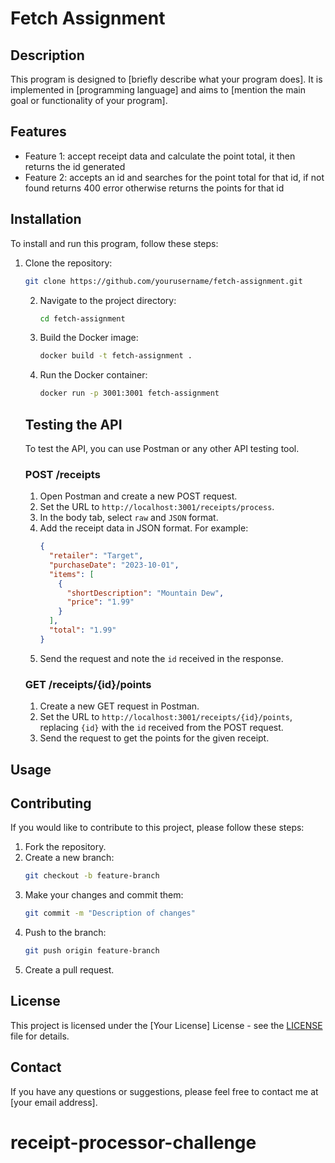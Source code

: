 # Fetch Assignment

## Description

This program is designed to [briefly describe what your program does]. It is implemented in [programming language] and aims to [mention the main goal or functionality of your program].

## Features

- Feature 1: accept receipt data and calculate the point total, it then returns the id generated
- Feature 2: accepts an id and searches for the point total for that id, if not found returns 400 error otherwise returns the points for that id

## Installation

To install and run this program, follow these steps:

1. Clone the repository:

   ```bash
   git clone https://github.com/yourusername/fetch-assignment.git
   ```

   2. Navigate to the project directory:

      ```bash
      cd fetch-assignment
      ```

   3. Build the Docker image:

      ```bash
      docker build -t fetch-assignment .
      ```

   4. Run the Docker container:
      ```bash
      docker run -p 3001:3001 fetch-assignment
      ```

   ## Testing the API

   To test the API, you can use Postman or any other API testing tool.

   ### POST /receipts

   1. Open Postman and create a new POST request.
   2. Set the URL to `http://localhost:3001/receipts/process`.
   3. In the body tab, select `raw` and `JSON` format.
   4. Add the receipt data in JSON format. For example:
      ```json
      {
        "retailer": "Target",
        "purchaseDate": "2023-10-01",
        "items": [
          {
            "shortDescription": "Mountain Dew",
            "price": "1.99"
          }
        ],
        "total": "1.99"
      }
      ```
   5. Send the request and note the `id` received in the response.

   ### GET /receipts/{id}/points

   1. Create a new GET request in Postman.
   2. Set the URL to `http://localhost:3001/receipts/{id}/points`, replacing `{id}` with the `id` received from the POST request.
   3. Send the request to get the points for the given receipt.

## Usage

## Contributing

If you would like to contribute to this project, please follow these steps:

1. Fork the repository.
2. Create a new branch:
   ```bash
   git checkout -b feature-branch
   ```
3. Make your changes and commit them:
   ```bash
   git commit -m "Description of changes"
   ```
4. Push to the branch:
   ```bash
   git push origin feature-branch
   ```
5. Create a pull request.

## License

This project is licensed under the [Your License] License - see the [LICENSE](LICENSE) file for details.

## Contact

If you have any questions or suggestions, please feel free to contact me at [your email address].
# receipt-processor-challenge
